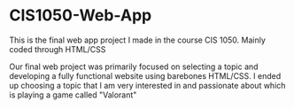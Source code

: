 # CIS1050-Web-App

This is the final web app project I made in the course CIS 1050. Mainly coded through HTML/CSS

Our final web project was primarily focused on selecting a topic and developing a fully functional website using barebones HTML/CSS. I ended up choosing a topic that I am very interested in and passionate about which is playing a game called "Valorant"
